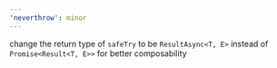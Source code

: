 ```yaml
---
'neverthrow': minor
---
```


change the return type of `safeTry` to be `ResultAsync<T, E>` instead of `Promise<Result<T, E>>` for better composability
